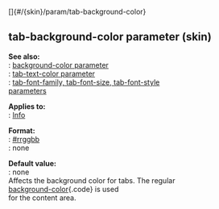 []{#/{skin}/param/tab-background-color}    
## tab-background-color parameter (skin)    
**See also:**    
:   [background-color parameter](/ref/%7Bskin%7D/param/background-color.md)    
:   [tab-text-color parameter](/ref/%7Bskin%7D/param/tab-text-color.md)    
:   [tab-font-family, tab-font-size, tab-font-style    
    parameters](/ref/%7Bskin%7D/param/tab-font.md)    
<!-- -->    
**Applies to:**    
:   [Info](/ref/%7Bskin%7D/control/info.md)    
<!-- -->    
**Format:**    
:   [#rrggbb](/ref/%7B%7Bappendix%7D%7D/html-colors.md)    
:   none    
<!-- -->    
**Default value:**    
:   none    
Affects the background color for tabs. The regular    
[background-color](/ref/%7Bskin%7D/param/background-color.md){.code} is used    
for the content area.  